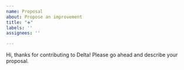 ```yaml
---
name: Proposal
about: Propose an improvement
title: "➕"
labels: ''
assignees: ''

---
```


Hi, thanks for contributing to Delta! Please go ahead and describe your proposal.
